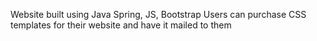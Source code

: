 Website built using Java Spring, JS, Bootstrap
Users can purchase CSS templates for their website and have it mailed to them
